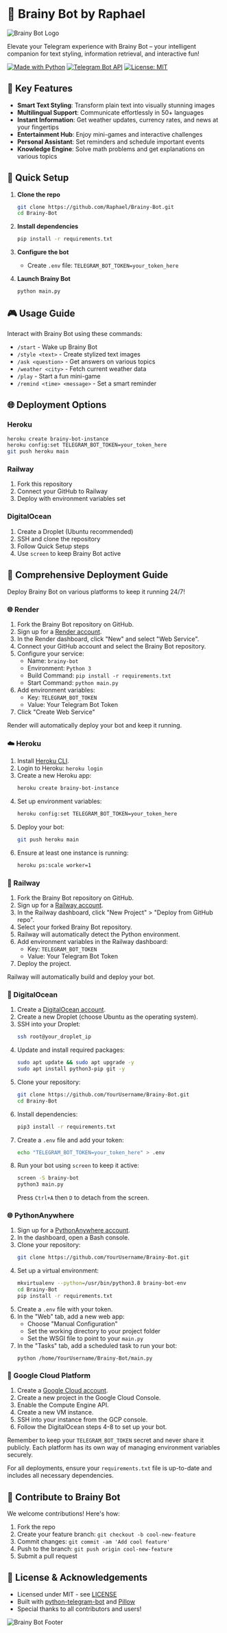 # 🧠 Brainy Bot by Raphael

![Brainy Bot Logo](https://api.placeholdit.com/800x200?text=Brainy+Bot+Logo)

Elevate your Telegram experience with Brainy Bot – your intelligent companion for text styling, information retrieval, and interactive fun!

[![Made with Python](https://img.shields.io/badge/Made%20with-Python-1f425f.svg)](https://www.python.org/)
[![Telegram Bot API](https://img.shields.io/badge/Telegram%20Bot%20API-✓-blue.svg)](https://core.telegram.org/bots/api)
[![License: MIT](https://img.shields.io/badge/License-MIT-yellow.svg)](https://opensource.org/licenses/MIT)

## 🌟 Key Features

- **Smart Text Styling**: Transform plain text into visually stunning images
- **Multilingual Support**: Communicate effortlessly in 50+ languages
- **Instant Information**: Get weather updates, currency rates, and news at your fingertips
- **Entertainment Hub**: Enjoy mini-games and interactive challenges
- **Personal Assistant**: Set reminders and schedule important events
- **Knowledge Engine**: Solve math problems and get explanations on various topics

## 🚀 Quick Setup

1. **Clone the repo**
   ```bash
   git clone https://github.com/Raphael/Brainy-Bot.git
   cd Brainy-Bot
   ```

2. **Install dependencies**
   ```bash
   pip install -r requirements.txt
   ```

3. **Configure the bot**
   - Create `.env` file: `TELEGRAM_BOT_TOKEN=your_token_here`

4. **Launch Brainy Bot**
   ```bash
   python main.py
   ```

## 🎮 Usage Guide

Interact with Brainy Bot using these commands:

- `/start` - Wake up Brainy Bot
- `/style <text>` - Create stylized text images
- `/ask <question>` - Get answers on various topics
- `/weather <city>` - Fetch current weather data
- `/play` - Start a fun mini-game
- `/remind <time> <message>` - Set a smart reminder

## 🌐 Deployment Options

### Heroku
```bash
heroku create brainy-bot-instance
heroku config:set TELEGRAM_BOT_TOKEN=your_token_here
git push heroku main
```

### Railway
1. Fork this repository
2. Connect your GitHub to Railway
3. Deploy with environment variables set

### DigitalOcean
1. Create a Droplet (Ubuntu recommended)
2. SSH and clone the repository
3. Follow Quick Setup steps
4. Use `screen` to keep Brainy Bot active

## 🚀 Comprehensive Deployment Guide

Deploy Brainy Bot on various platforms to keep it running 24/7!

### 🌐 Render

1. Fork the Brainy Bot repository on GitHub.
2. Sign up for a [Render account](https://render.com/).
3. In the Render dashboard, click "New" and select "Web Service".
4. Connect your GitHub account and select the Brainy Bot repository.
5. Configure your service:
   - Name: `brainy-bot`
   - Environment: `Python 3`
   - Build Command: `pip install -r requirements.txt`
   - Start Command: `python main.py`
6. Add environment variables:
   - Key: `TELEGRAM_BOT_TOKEN`
   - Value: Your Telegram Bot Token
7. Click "Create Web Service"

Render will automatically deploy your bot and keep it running.

### ☁️ Heroku

1. Install [Heroku CLI](https://devcenter.heroku.com/articles/heroku-cli).
2. Login to Heroku: `heroku login`
3. Create a new Heroku app:
   ```bash
   heroku create brainy-bot-instance
   ```
4. Set up environment variables:
   ```bash
   heroku config:set TELEGRAM_BOT_TOKEN=your_token_here
   ```
5. Deploy your bot:
   ```bash
   git push heroku main
   ```
6. Ensure at least one instance is running:
   ```bash
   heroku ps:scale worker=1
   ```

### 🚂 Railway

1. Fork the Brainy Bot repository on GitHub.
2. Sign up for a [Railway account](https://railway.app/).
3. In the Railway dashboard, click "New Project" > "Deploy from GitHub repo".
4. Select your forked Brainy Bot repository.
5. Railway will automatically detect the Python environment.
6. Add environment variables in the Railway dashboard:
   - Key: `TELEGRAM_BOT_TOKEN`
   - Value: Your Telegram Bot Token
7. Deploy the project.

Railway will automatically build and deploy your bot.

### 🌊 DigitalOcean

1. Create a [DigitalOcean account](https://www.digitalocean.com/).
2. Create a new Droplet (choose Ubuntu as the operating system).
3. SSH into your Droplet:
   ```bash
   ssh root@your_droplet_ip
   ```
4. Update and install required packages:
   ```bash
   sudo apt update && sudo apt upgrade -y
   sudo apt install python3-pip git -y
   ```
5. Clone your repository:
   ```bash
   git clone https://github.com/YourUsername/Brainy-Bot.git
   cd Brainy-Bot
   ```
6. Install dependencies:
   ```bash
   pip3 install -r requirements.txt
   ```
7. Create a `.env` file and add your token:
   ```bash
   echo "TELEGRAM_BOT_TOKEN=your_token_here" > .env
   ```
8. Run your bot using `screen` to keep it active:
   ```bash
   screen -S brainy-bot
   python3 main.py
   ```
   Press `Ctrl+A` then `D` to detach from the screen.

### 🌐 PythonAnywhere

1. Sign up for a [PythonAnywhere account](https://www.pythonanywhere.com/).
2. In the dashboard, open a Bash console.
3. Clone your repository:
   ```bash
   git clone https://github.com/YourUsername/Brainy-Bot.git
   ```
4. Set up a virtual environment:
   ```bash
   mkvirtualenv --python=/usr/bin/python3.8 brainy-bot-env
   cd Brainy-Bot
   pip install -r requirements.txt
   ```
5. Create a `.env` file with your token.
6. In the "Web" tab, add a new web app:
   - Choose "Manual Configuration"
   - Set the working directory to your project folder
   - Set the WSGI file to point to your `main.py`
7. In the "Tasks" tab, add a scheduled task to run your bot:
   ```
   python /home/YourUsername/Brainy-Bot/main.py
   ```

### 📡 Google Cloud Platform

1. Create a [Google Cloud account](https://cloud.google.com/).
2. Create a new project in the Google Cloud Console.
3. Enable the Compute Engine API.
4. Create a new VM instance.
5. SSH into your instance from the GCP console.
6. Follow the DigitalOcean steps 4-8 to set up your bot.

Remember to keep your `TELEGRAM_BOT_TOKEN` secret and never share it publicly. Each platform has its own way of managing environment variables securely.

For all deployments, ensure your `requirements.txt` file is up-to-date and includes all necessary dependencies.

## 🤝 Contribute to Brainy Bot

We welcome contributions! Here's how:

1. Fork the repo
2. Create your feature branch: `git checkout -b cool-new-feature`
3. Commit changes: `git commit -am 'Add cool feature'`
4. Push to the branch: `git push origin cool-new-feature`
5. Submit a pull request

## 📄 License & Acknowledgements

- Licensed under MIT - see [LICENSE](LICENSE)
- Built with [python-telegram-bot](https://github.com/python-telegram-bot/python-telegram-bot) and [Pillow](https://python-pillow.org/)
- Special thanks to all contributors and users!

![Brainy Bot Footer](https://api.placeholdit.com/800x100?text=Empower+Your+Chat+with+Brainy+Bot)
